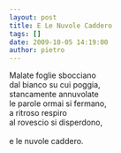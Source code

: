 ```yaml
---
layout: post
title: E Le Nuvole Caddero
tags: []
date: 2009-10-05 14:19:00
author: pietro
---
```

Malate foglie sbocciano<br/>dal bianco su cui poggia,<br/>stancamente annuvolate<br/>le parole ormai si fermano,<br/>a ritroso respiro<br/>al rovescio si disperdono,<br/><br/>e le nuvole caddero.
